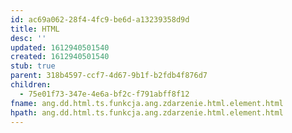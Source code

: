 ```yaml
---
id: ac69a062-28f4-4fc9-be6d-a13239358d9d
title: HTML
desc: ''
updated: 1612940501540
created: 1612940501540
stub: true
parent: 318b4597-ccf7-4d67-9b1f-b2fdb4f876d7
children:
  - 75e01f73-347e-4e6a-bf2c-f791abff8f12
fname: ang.dd.html.ts.funkcja.ang.zdarzenie.html.element.html
hpath: ang.dd.html.ts.funkcja.ang.zdarzenie.html.element.html
---
```



